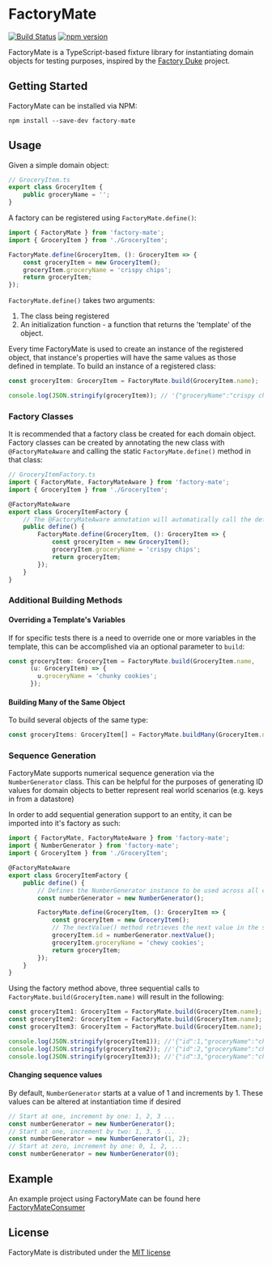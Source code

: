 # FactoryMate
[![Build Status](https://travis-ci.org/rwaskiewicz/factory-mate.svg?branch=develop)](https://travis-ci.org/rwaskiewicz/factory-mate)
[![npm version](https://badge.fury.io/js/factory-mate.svg)](https://badge.fury.io/js/factory-mate)

FactoryMate is a TypeScript-based fixture library for instantiating domain objects for testing purposes, inspired by 
the [Factory Duke](https://github.com/regis-leray/factory_duke) project.

## Getting Started

FactoryMate can be installed via NPM:
```
npm install --save-dev factory-mate
```

## Usage

Given a simple domain object:

``` typescript
// GroceryItem.ts
export class GroceryItem {
    public groceryName = '';
}
```
A factory can be registered using `FactoryMate.define()`:

``` typescript
import { FactoryMate } from 'factory-mate';
import { GroceryItem } from './GroceryItem';

FactoryMate.define(GroceryItem, (): GroceryItem => {
    const groceryItem = new GroceryItem();
    groceryItem.groceryName = 'crispy chips';
    return groceryItem;
});
```

`FactoryMate.define()` takes two arguments:
1. The class being registered 
2. An initialization function - a function that returns the 'template' of the object. 

Every time FactoryMate is used to create an instance of the registered object, that instance's properties will have the same values as those defined in template. To build an instance of a registered class:

``` typescript
const groceryItem: GroceryItem = FactoryMate.build(GroceryItem.name);

console.log(JSON.stringify(groceryItem)); // '{"groceryName":"crispy chips"}'
```

### Factory Classes
It is recommended that a factory class be created for each domain object.  Factory classes can  be created by annotating the new class with `@FactoryMateAware` and calling the static `FactoryMate.define()` method in that class:
``` typescript
// GroceryItemFactory.ts
import { FactoryMate, FactoryMateAware } from 'factory-mate';
import { GroceryItem } from './GroceryItem';

@FactoryMateAware
export class GroceryItemFactory {
    // The @FactoryMateAware annotation will automatically call the define() function at runtime
    public define() { 
        FactoryMate.define(GroceryItem, (): GroceryItem => {
            const groceryItem = new GroceryItem();
            groceryItem.groceryName = 'crispy chips';
            return groceryItem;
        });
    }
}
```

### Additional Building Methods
#### Overriding a Template's Variables
If for specific tests there is a need to override one or more variables in the template, this can be accomplished via an optional parameter to `build`:

``` typescript
const groceryItem: GroceryItem = FactoryMate.build(GroceryItem.name,
      (u: GroceryItem) => {
        u.groceryName = 'chunky cookies';
      });
```

#### Building Many of the Same Object
To build several objects of the same type:
``` typescript
const groceryItems: GroceryItem[] = FactoryMate.buildMany(GroceryItem.name, 3);
```

### Sequence Generation
FactoryMate supports numerical sequence generation via the ```NumberGenerator``` class.  This can be helpful for the purposes of generating ID values for domain objects to better represent real world scenarios (e.g. keys in from a datastore) 

In order to add sequential generation support to an entity, it can be imported into it's factory as such:
``` typescript
import { FactoryMate, FactoryMateAware } from 'factory-mate';
import { NumberGenerator } from 'factory-mate';
import { GroceryItem } from './GroceryItem';

@FactoryMateAware
export class GroceryItemFactory {
    public define() {
        // Defines the NumberGenerator instance to be used across all calls to FactoryMate.build(GroceryItem.name);
        const numberGenerator = new NumberGenerator();

        FactoryMate.define(GroceryItem, (): GroceryItem => {
            const groceryItem = new GroceryItem();
            // The nextValue() method retrieves the next value in the sequence
            groceryItem.id = numberGenerator.nextValue();
            groceryItem.groceryName = 'chewy cookies';
            return groceryItem;
        });
    }
}
```
Using the factory method above, three sequential calls to ```FactoryMate.build(GroceryItem.name)``` will result in the following:

``` typescript
const groceryItem1: GroceryItem = FactoryMate.build(GroceryItem.name);
const groceryItem2: GroceryItem = FactoryMate.build(GroceryItem.name);
const groceryItem3: GroceryItem = FactoryMate.build(GroceryItem.name);

console.log(JSON.stringify(groceryItem1)); //'{"id":1,"groceryName":"chewy cookies"}'
console.log(JSON.stringify(groceryItem2)); //'{"id":2,"groceryName":"chewy cookies"}'
console.log(JSON.stringify(groceryItem3)); //'{"id":3,"groceryName":"chewy cookies"}'
```
#### Changing sequence values
By default, ```NumberGenerator``` starts at a value of 1 and increments by 1.  These values can be altered at instantiation time if desired
``` typescript
// Start at one, increment by one: 1, 2, 3 ...
const numberGenerator = new NumberGenerator();
// Start at one, increment by two: 1, 3, 5 ...
const numberGenerator = new NumberGenerator(1, 2);
// Start at zero, increment by one: 0, 1, 2, ...
const numberGenerator = new NumberGenerator(0);
```

## Example
An example project using FactoryMate can be found here [FactoryMateConsumer](https://github.com/rwaskiewicz/factory-mate-consumer)

## License
FactoryMate is distributed under the [MIT license](https://opensource.org/licenses/MIT)